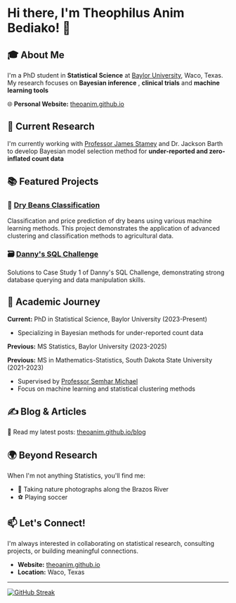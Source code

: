 # Hi there, I'm Theophilus Anim Bediako! 👋

## 🎓 About Me

I'm a PhD student in **Statistical Science** at [Baylor University](https://www.baylor.edu/), Waco, Texas. My research focuses on **Bayesian inference** , **clinical trials** and **machine learning tools**

🌐 **Personal Website:** [theoanim.github.io](https://theoanim.github.io/)

## 🔬 Current Research

I'm currently working with [Professor James Stamey](https://statistics.artsandsciences.baylor.edu/person/dr-james-d-stamey) and Dr. Jackson Barth to develop Bayesian model selection method for **under-reported and zero-inflated count data**

<!--## 🏆 Achievements

- **🥇 Poster Presentation Award** - 2023 SDSU Data Science Symposium
- **📊 Conference Presenter** - 2023 International Indian Statistical Association Conference, Colorado School of Mines
- **🎓 Master's Degree** - Mathematics-Statistics, South Dakota State University

## 🛠️ Technical Skills

- **Statistical Methods:** Bayesian Inference, Survival Analysis, Clinical Trial Design
- **Machine Learning:** Clustering & Classification Algorithms
- **Mathematical Foundation:** Linear Algebra, Probability Theory
- **Data Science:** Statistical Modeling, Data Analysis
-->

## 📚 Featured Projects

### 🫘 [Dry Beans Classification](https://github.com/TheoAnim/Dry-Beans-Classification)
Classification and price prediction of dry beans using various machine learning methods. This project demonstrates the application of advanced clustering and classification methods to agricultural data.

### 🗃️ [Danny's SQL Challenge](https://github.com/TheoAnim/Danny-s-SQL-Challenge)
Solutions to Case Study 1 of Danny's SQL Challenge, demonstrating strong database querying and data manipulation skills.

## 🌱 Academic Journey

**Current:** PhD in Statistical Science, Baylor University (2023-Present)
- Specializing in Bayesian methods for under-reported count data 

**Previous:** MS Statistics, Baylor University (2023-2025)

**Previous:** MS in Mathematics-Statistics, South Dakota State University (2021-2023)
- Supervised by [Professor Semhar Michael](https://sites.google.com/view/semharmichael/home)
- Focus on machine learning and statistical clustering methods

## ✍️ Blog & Articles

📖 Read my latest posts: [theoanim.github.io/blog](https://theoanim.github.io/blogs)

## 🌍 Beyond Research

When I'm not anything Statistics, you'll find me:
- 📸 Taking nature photographs along the Brazos River
- ⚽ Playing soccer

## 📫 Let's Connect!

I'm always interested in collaborating on statistical research, consulting projects, or building meaningful connections.

- **Website:** [theoanim.github.io](https://theoanim.github.io/)
- **Location:** Waco, Texas
---

[![GitHub Streak](https://streak-stats.demolab.com/?user=TheoAnim)](https://git.io/streak-stats)
